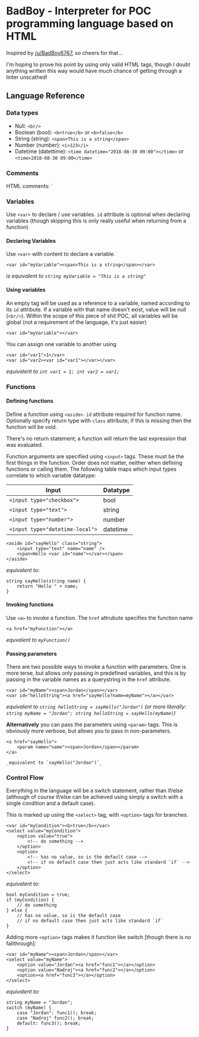 # BadBoy - Interpreter for POC programming language based on HTML

Inspired by [/u/BadBoy6767](https://www.reddit.com/r/ProgrammerHumor/comments/9b8ylg/these_americans/e51vbum/?context=8&depth=9), so cheers for that...

I'm hoping to prove his point by using only valid HTML tags, though I doubt anything written this way would have much chance of getting through a linter unscathed!

## Language Reference

### Data types

 - Null: `<br/>`
 - Boolean (bool): `<b>true</b>` or `<b>false</b>`
 - String (string): `<span>This is a string</span>`
 - Number (number): `<i>123</i>`
 - Datetime (datettime): `<time datetime="2018-08-30 09:00"></time>` or `<time>2018-08-30 09:00</time>`

### Comments

HTML comments: `<!-- this is a comment -->

### Variables

Use `<var>` to declare / use variables. `id` attribute is optional when declaring variables (though skipping this is only really useful when returning from a function)

#### Declaring Variables

Use `<var>` with content to declare a variable.

    <var id="myVariable"><span>This is a string</span></var>

_is equivalent to `string myVariable = "This is a string"`_

#### Using variables

An empty tag will be used as a reference to a variable, named according to its `id` attribute. If a variable with that name doesn't exist, value will be null (`<br/>`). Within the scope of this piece of shit POC, all variables will be global (not a requirement of the language, it's just easier)

    <var id="myVariable"></var>
    
You can assign one variable to another using

    <var id="var1">1</var>
    <var id="var2><var id="var1"></var></var>
    
_equivalent to `int var1 = 1; int var2 = var1;`_

### Functions

#### Defining functions

Define a function using `<aside>`. `id` attribute required for function name. Optionally specify return type with `class` attribute; if this is missing then the function will be void.

There's no return statement; a function will return the last expression that was evaluated.

Function arguments are specified using `<input>` tags. These must be the first things in the function. Order does not matter, neither when defining functions or calling them. The following table maps which input types correlate to which variable datatype:

| Input | Datatype |
| --- | --- |
| `<input type="checkbox">` | bool |
| `<input type="text">` | string |
| `<input type="number">` | number |
| `<input type="datetime-local">` | datetime |

    <aside id="sayHello" class="string">
        <input type="text" name="name" />
        <span>Hello <var id="name"></var></span>
    </aside>
    
_equivalent to:_

    string sayHello(string name) {
        return "Hello " + name;
    }

#### Invoking functions

Use `<a>` to invoke a function. The `href` attrubute specifies the function name

    <a href="myFunction"></a>
    
_equvalent to `myFunction()`_

#### Passing parameters

There are two possible ways to invoke a function with parameters. One is more terse, but allows only passing in predefined variables, and this is by passing in the variable names as a querystring in the `href` attribute.

    <var id="myName"><span>Jordan</span></var>
    <var id="helloString"><a href="sayHello?name=myName"></a></var>
    
_equivalent to `string helloString = sayHello("Jordan")` (or more literally: `string myName = "Jordan"; string helloString = sayHello(myName)`)_

**Alternatively** you can pass the parameters using `<param>` tags. This is obviously more verbose, but allows you to pass in non-parameters.

    <a href="sayHello">
        <param name="name"><span>Jordan</span></param>
    </a>
    
    _equivalent to `sayHello("Jordan")`_
    
### Control Flow

Everything in the language will be a switch statement, rather than if/else (although of course if/else can be achieved using simply a switch with a single condition and a default case).

This is marked up using the `<select>` tag, with `<option>` tags for branches.

    <var id="myCondition"><b>true</b></var>
    <select value="myCondition">
        <option value="true">
            <!-- do something -->
        </option>
        <option>
            <!-- has no value, so is the default case -->
            <!-- if no default case then just acts like standard `if` -->
        </option>
    </select>
    
_equivalent to:_

    bool myCondition = true;
    if (myCondition) {
        // do something
    } else {
        // has no value, so is the default case
        // if no default case then just acts like standard `if`
    }
    
Adding more `<option>` tags makes it function like switch [though there is no fallthrough]:

    <var id="myName"><span>Jordan</span></var>
    <select value="myName">
        <option value="Jordan"><a href="func1"></a></option>
        <option value="Nadroj"><a href="func2"></a></option>
        <option><a href="func3"></a></option>
    </select>
    
_equivalent to:_

    string myName = "Jordan";
    switch (myName) {
        case "Jordan": func1(); break;
        case "Nadroj" func2(); break;
        default: func3(); break;
    }
